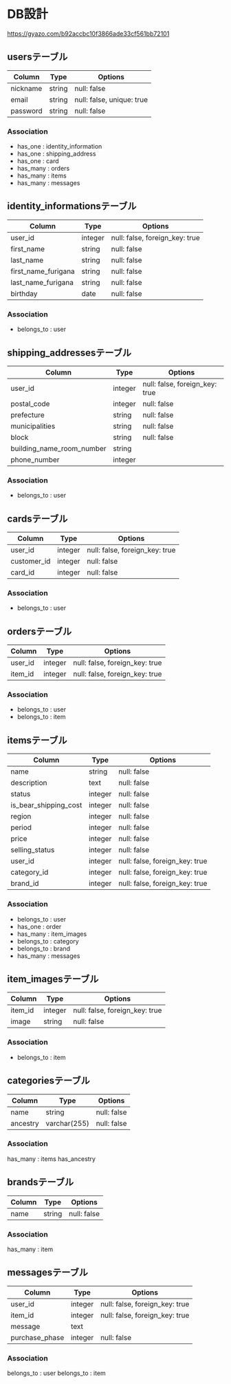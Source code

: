 # DB設計

https://gyazo.com/b92accbc10f3866ade33cf561bb72101

## usersテーブル
|Column|Type|Options|
|------|----|-------|
|nickname|string|null: false|
|email|string|null: false, unique: true|
|password|string|null: false|

### Association
- has_one : identity_information
- has_one : shipping_address
- has_one : card
- has_many : orders
- has_many : items
- has_many : messages

## identity_informationsテーブル
|Column|Type|Options|
|------|----|-------|
|user_id|integer|null: false, foreign_key: true|
|first_name|string|null: false|
|last_name|string|null: false|
|first_name_furigana|string|null: false|
|last_name_furigana|string|null: false|
|birthday|date|null: false|

### Association
- belongs_to : user

## shipping_addressesテーブル
|Column|Type|Options|
|------|----|-------|
|user_id|integer|null: false, foreign_key: true|
|postal_code|integer|null: false|
|prefecture|string|null: false|
|municipalities|string|null: false|
|block|string|null: false|
|building_name_room_number|string||
|phone_number|integer||

### Association
- belongs_to : user

## cardsテーブル
|Column|Type|Options|
|------|----|-------|
|user_id|integer|null: false, foreign_key: true|
|customer_id|integer|null: false|
|card_id|integer|null: false|

### Association
- belongs_to : user

## ordersテーブル
|Column|Type|Options|
|------|----|-------|
|user_id|integer|null: false, foreign_key: true|
|item_id|integer|null: false, foreign_key: true|

### Association
- belongs_to : user
- belongs_to : item

## itemsテーブル
|Column|Type|Options|
|------|----|-------|
|name|string|null: false|
|description|text|null: false|
|status|integer|null: false|
|is_bear_shipping_cost|integer|null: false|
|region|integer|null: false|
|period|integer|null: false|
|price|integer|null: false|
|selling_status|integer|null: false|
|user_id|integer|null: false, foreign_key: true|
|category_id|integer|null: false, foreign_key: true|
|brand_id|integer|null: false, foreign_key: true|

### Association
- belongs_to : user
- has_one : order
- has_many : item_images
- belongs_to : category
- belongs_to : brand
- has_many : messages

## item_imagesテーブル
|Column|Type|Options|
|------|----|-------|
|item_id|integer|null: false, foreign_key: true|
|image|string|null: false|

### Association
- belongs_to : item


## categoriesテーブル
|Column|Type|Options|
|------|----|-------|
|name|string|null: false|
|ancestry|varchar(255)|null: false|

### Association
has_many : items
has_ancestry


## brandsテーブル
|Column|Type|Options|
|------|----|-------|
|name|string|null: false|

### Association
has_many : item


## messagesテーブル
|Column|Type|Options|
|------|----|-------|
|user_id|integer|null: false, foreign_key: true|
|item_id|integer|null: false, foreign_key: true|
|message|text||
|purchase_phase|integer|null: false|

### Association
belongs_to : user
belongs_to : item

